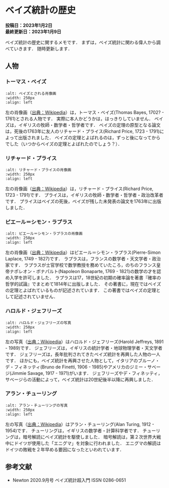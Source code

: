 # ベイズ統計の歴史
**投稿日：2023年1月2日<br>最終更新日：2023年1月9日**

ベイズ統計の歴史に関するメモです．
まずは，ベイズ統計に関わる偉人から調べていきます．
随時更新します．

## 人物
### トーマス・ベイズ

```{image} https://upload.wikimedia.org/wikipedia/commons/d/d4/Thomas_Bayes.gif
:alt: ベイズとされる肖像画
:width: 250px
:align: left
```

左の肖像画（[出典：Wikipedia](https://en.wikipedia.org/wiki/Thomas_Bayes)）は，トーマス・ベイズ(Thomas Bayes, 1702? - 1761)とされる人物です．
実際に本人かどうかは，はっきりしていません．
ベイズは，イギリスの牧師・数学者・哲学者です．
ベイズの定理の原型となる論文は，死後の1763年に友人のリチャード・プライス(Richard Price, 1723 - 1791)によって出版されました．
ベイズの定理とよばれるのは，ずっと後になってからでした（いつからベイズの定理とよばれたのでしょう？）．

### リチャード・プライス

```{image} https://upload.wikimedia.org/wikipedia/commons/thumb/1/1d/Richard_Price_West.jpg/330px-Richard_Price_West.jpg
:alt: リチャード・プライスの肖像画
:width: 250px
:align: left
```

左の肖像画（[出典：Wikipedia](https://en.wikipedia.org/wiki/Richard_Price)）は，リチャード・プライス(Richard Price, 1723 - 1791)です．
プライスは，イギリスの牧師・数学者・哲学者・政治改革者です．
プライスはベイズの死後，ベイズが残した未発表の論文を1763年に出版しました．

### ピエール＝シモン・ラプラス

```{image} https://upload.wikimedia.org/wikipedia/commons/3/39/Laplace%2C_Pierre-Simon%2C_marquis_de.jpg
:alt: ピエール＝シモン・ラプラスの肖像画
:width: 250px
:align: left
```

左の肖像画（[出典：Wikipedia](https://en.wikipedia.org/wiki/Pierre-Simon_Laplace)）はピエール＝シモン・ラプラス(Pierre-Simon Laplace, 1749 - 1827)です．
ラプラスは，フランスの数学者・天文学者・政治家です．
ラプラスが士官学校で数学教授を務めていたころ，のちのフランス皇帝ナポレオン・ボナパルト(Napoleon Bonaparte, 1769 - 1821)の数学の才を認め入学を許可しました．
ラプラスは17，18世紀の初期の確率論を著書『確率の哲学的試論』でまとめて1814年に出版しました．
その著書に，現在ではベイズの定理とよばれているものが記述されています．
この著書ではベイズの定理として記述されていません．

### ハロルド・ジェフリーズ

```{image} https://upload.wikimedia.org/wikipedia/en/7/73/Harold_Jeffreys%2C_Sir.jpg
:alt: ハロルド・ジェフリーズの写真
:width: 250px
:align: left
```

左の写真（[出典：Wikipedia](https://en.wikipedia.org/wiki/Harold_Jeffreys)）はハロルド・ジェフリーズ(Harold Jeffreys, 1891 - 1989)です．
ジェフリーズは，イギリスの統計学者・地球物理学者・天文学者です．
ジェフリーズは，長年批判されてきたベイズ統計を再興した人物の一人です．
ほかにも，ベイズ統計を再興させた人物として，イタリアのブルーノ・デ・フィネッティ(Bruno de Finetti, 1906 - 1985)やアメリカのジミー・サベージ(Jimmie Savage, 1917 - 1971)がいます．
ジェフリーズやデ・フィネッティ，サベージらの活動によって，ベイズ統計は20世紀後半以降に再興しました．

### アラン・チューリング

```{image} https://upload.wikimedia.org/wikipedia/commons/thumb/a/a1/Alan_Turing_Aged_16.jpg/330px-Alan_Turing_Aged_16.jpg
:alt: アラン・チューリングの写真
:width: 250px
:align: left
```

左の写真（[出典：Wikipedia](https://en.wikipedia.org/wiki/Alan_Turing)）はアラン・チューリング(Alan Turing, 1912 - 1954)です．
チューリングは，イギリスの数学者・計算科学者です．
チューリングは，暗号解読にベイズ統計を駆使しました．
暗号解読は，第２次世界大戦中にドイツが使用した「エニグマ」を対象に行われました．
エニグマの解読はドイツの敗戦を２年早める要因になったといわれています．


## 参考文献
* Newton 2020.9月号 ベイズ統計超入門 ISSN 0286-0651